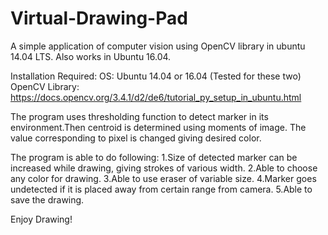 # Virtual-Drawing-Pad

A simple application of computer vision using OpenCV library in ubuntu 14.04 LTS. Also works in Ubuntu 16.04.

Installation Required:
OS: Ubuntu 14.04 or 16.04 (Tested for these two)
OpenCV Library: https://docs.opencv.org/3.4.1/d2/de6/tutorial_py_setup_in_ubuntu.html

The program uses thresholding function to detect marker in its environment.Then centroid is
determined using moments of image. The value corresponding to pixel is changed giving desired color.

The program is able to do following:
1.Size of detected marker can be increased while drawing, giving strokes of various width.
2.Able to choose any color for drawing.
3.Able to use eraser of variable size.
4.Marker goes undetected if it is placed away from certain range from camera.
5.Able to save the drawing.

Enjoy Drawing!
